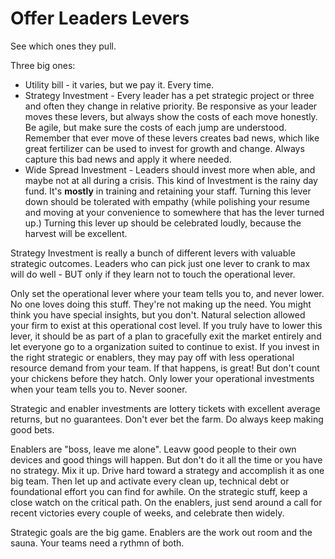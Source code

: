 # Offer Leaders Levers

See which ones they pull.

Three big ones:

+ Utility bill - it varies, but we pay it. Every time.
+ Strategy Investment - Every leader has a pet strategic project or three and often they change in relative priority. Be responsive as your leader moves these levers, but always show the costs of each move honestly. Be agile, but make sure the costs of each jump are understood. Remember that ever move of these levers creates bad news, which like great fertilizer can be used to invest for growth and change. Always capture this bad news and apply it where needed.
+ Wide Spread Investment - Leaders should invest more when able, and maybe not at all during a crisis. This kind of Investment is the rainy day fund. It's **mostly** in training and retaining your staff. Turning this lever down should be tolerated with empathy (while polishing your resume and moving at your convenience to somewhere that has the lever turned up.) Turning this lever up should be celebrated loudly, because the harvest will be excellent.

Strategy Investment is really a bunch of different levers with valuable strategic outcomes. Leaders who can pick just one lever to crank to max will do well - BUT only if they learn not to touch the operational lever.

Only set the operational lever where your team tells you to, and never lower. No one loves doing this stuff. They're not making up the need. You might think you have special insights, but you don't. Natural selection allowed your firm to exist at this operational cost level. If you truly have to lower this lever, it should be as part of a plan to gracefully exit the market entirely and let everyone go to a organization suited to continue to exist. If you invest in the right strategic or enablers, they may pay off with less operational resource demand from your team. If that happens, is great! But don't count your chickens before they hatch. Only lower your operational investments when your team tells you to. Never sooner.

Strategic and enabler investments are lottery tickets with excellent average returns, but no guarantees. Don't ever bet the farm. Do always keep making good bets.


Enablers are "boss, leave me alone". Leavw good people to their own devices and good things will happen. But don't do it all the time or you have no strategy. Mix it up. Drive hard toward a strategy and accomplish it as one big team. Then let up and activate every clean up, technical debt or foundational effort you can find for awhile. On the strategic stuff, keep a close watch on the critical path. On the enablers, just send around a call for recent victories every couple of weeks, and celebrate then widely.

Strategic goals are the big game. Enablers are the work out room and the sauna. Your teams need a rythmn of both.



